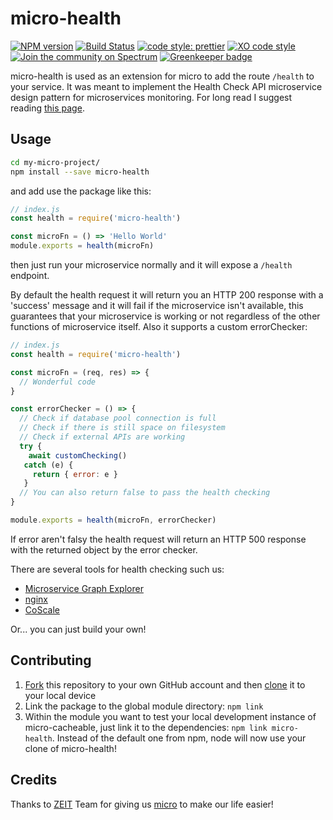 # micro-health
[![NPM version](https://img.shields.io/npm/v/micro-health.svg)](https://www.npmjs.com/package/micro-health)
[![Build Status](https://travis-ci.org/fmiras/micro-health.svg?branch=master)](https://travis-ci.org/fmiras/micro-health)
[![code style: prettier](https://img.shields.io/badge/code_style-prettier-ff69b4.svg?style=flat-square)](https://github.com/prettier/prettier)
[![XO code style](https://img.shields.io/badge/code_style-XO-5ed9c7.svg)](https://github.com/xojs/xo)
[![Join the community on Spectrum](https://withspectrum.github.io/badge/badge.svg)](https://spectrum.chat/micro)
[![Greenkeeper badge](https://badges.greenkeeper.io/fmiras/micro-health.svg)](https://greenkeeper.io/)

micro-health is used as an extension for micro to add the route `/health` to your service. It was meant to implement the Health Check API microservice design pattern for microservices monitoring. For long read I suggest reading [this page](http://microservices.io/patterns/observability/health-check-api.html).

## Usage

```bash
cd my-micro-project/
npm install --save micro-health
```

and add use the package like this:

```javascript
// index.js
const health = require('micro-health')

const microFn = () => 'Hello World'
module.exports = health(microFn)
```

then just run your microservice normally and it will expose a `/health` endpoint.

By default the health request it will return you an HTTP 200 response with a 'success' message and it will fail if the microservice isn't available, this guarantees that your microservice is working or not regardless of the other functions of microservice itself. Also it supports a custom errorChecker:

```javascript
// index.js
const health = require('micro-health')

const microFn = (req, res) => {
  // Wonderful code
}

const errorChecker = () => {
  // Check if database pool connection is full
  // Check if there is still space on filesystem
  // Check if external APIs are working
  try {
    await customChecking()
   catch (e) {
     return { error: e }
   }
  // You can also return false to pass the health checking
}

module.exports = health(microFn, errorChecker)
```

If error aren't falsy the health request will return an HTTP 500 response with the returned object by the error checker.

There are several tools for health checking such us:
- [Microservice Graph Explorer](https://github.com/hootsuite/microservice-graph-explorer)
- [nginx](https://github.com/nginxinc/NGINX-Demos/tree/master/fun-with-health-checks)
- [CoScale](https://www.coscale.com)

Or... you can just build your own!

## Contributing

1. [Fork](https://help.github.com/articles/fork-a-repo/) this repository to your own GitHub account and then [clone](https://help.github.com/articles/cloning-a-repository/) it to your local device
2. Link the package to the global module directory: `npm link`
3. Within the module you want to test your local development instance of micro-cacheable, just link it to the dependencies: `npm link micro-health`. Instead of the default one from npm, node will now use your clone of micro-health!

## Credits

Thanks to [ZEIT](https://zeit.co) Team for giving us [micro](https://github.com/zeit/micro) to make our life easier!

